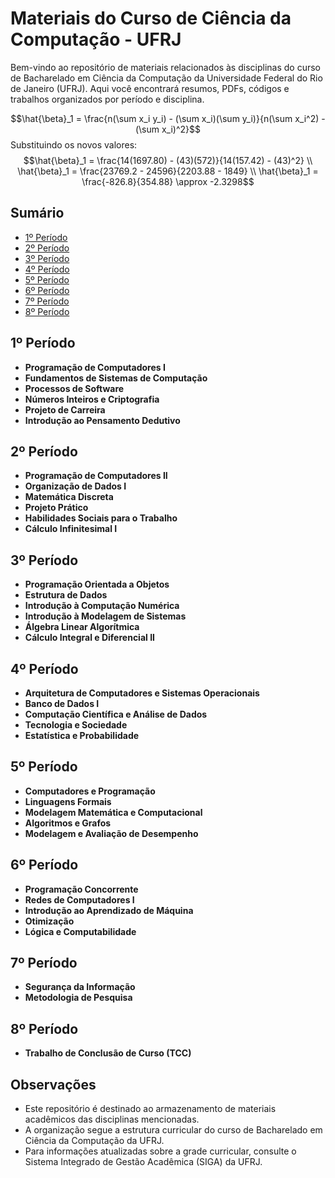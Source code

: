 # Materiais do Curso de Ciência da Computação - UFRJ

Bem-vindo ao repositório de materiais relacionados às disciplinas do curso de Bacharelado em Ciência da Computação da Universidade Federal do Rio de Janeiro (UFRJ). Aqui você encontrará resumos, PDFs, códigos e trabalhos organizados por período e disciplina.

$$\hat{\beta}_1 = \frac{n(\sum x_i y_i) - (\sum x_i)(\sum y_i)}{n(\sum x_i^2) - (\sum x_i)^2}$$Substituindo os novos valores:$$\hat{\beta}_1 = \frac{14(1697.80) - (43)(572)}{14(157.42) - (43)^2} \\ \hat{\beta}_1 = \frac{23769.2 - 24596}{2203.88 - 1849} \\ \hat{\beta}_1 = \frac{-826.8}{354.88} \approx -2.3298$$
## Sumário

- [1º Período](#1º-período)
- [2º Período](#2º-período)
- [3º Período](#3º-período)
- [4º Período](#4º-período)
- [5º Período](#5º-período)
- [6º Período](#6º-período)
- [7º Período](#7º-período)
- [8º Período](#8º-período)

## 1º Período

- **Programação de Computadores I**
- **Fundamentos de Sistemas de Computação**
- **Processos de Software**
- **Números Inteiros e Criptografia**
- **Projeto de Carreira**
- **Introdução ao Pensamento Dedutivo**

## 2º Período

- **Programação de Computadores II**
- **Organização de Dados I**
- **Matemática Discreta**
- **Projeto Prático**
- **Habilidades Sociais para o Trabalho**
- **Cálculo Infinitesimal I**

## 3º Período

- **Programação Orientada a Objetos**
- **Estrutura de Dados**
- **Introdução à Computação Numérica**
- **Introdução à Modelagem de Sistemas**
- **Álgebra Linear Algorítmica**
- **Cálculo Integral e Diferencial II**

## 4º Período

- **Arquitetura de Computadores e Sistemas Operacionais**
- **Banco de Dados I**
- **Computação Científica e Análise de Dados**
- **Tecnologia e Sociedade**
- **Estatística e Probabilidade**

## 5º Período

- **Computadores e Programação**
- **Linguagens Formais**
- **Modelagem Matemática e Computacional**
- **Algoritmos e Grafos**
- **Modelagem e Avaliação de Desempenho**

## 6º Período

- **Programação Concorrente**
- **Redes de Computadores I**
- **Introdução ao Aprendizado de Máquina**
- **Otimização**
- **Lógica e Computabilidade**

## 7º Período

- **Segurança da Informação**
- **Metodologia de Pesquisa**

## 8º Período

- **Trabalho de Conclusão de Curso (TCC)**

## Observações

- Este repositório é destinado ao armazenamento de materiais acadêmicos das disciplinas mencionadas.
- A organização segue a estrutura curricular do curso de Bacharelado em Ciência da Computação da UFRJ.
- Para informações atualizadas sobre a grade curricular, consulte o Sistema Integrado de Gestão Acadêmica (SIGA) da UFRJ.

